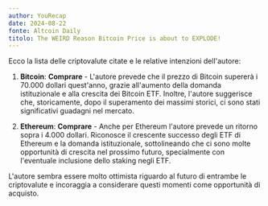 ```yaml
---
author: YouRecap
date: 2024-08-22
fonte: Altcoin Daily
titolo: The WEIRD Reason Bitcoin Price is about to EXPLODE!
---
```


Ecco la lista delle criptovalute citate e le relative intenzioni dell'autore:

1. **Bitcoin**: **Comprare** - L'autore prevede che il prezzo di Bitcoin supererà i 70.000 dollari quest'anno, grazie all'aumento della domanda istituzionale e alla crescita dei Bitcoin ETF. Inoltre, l'autore suggerisce che, storicamente, dopo il superamento dei massimi storici, ci sono stati significativi guadagni nel mercato.

2. **Ethereum**: **Comprare** - Anche per Ethereum l'autore prevede un ritorno sopra i 4.000 dollari. Riconosce il crescente successo degli ETF di Ethereum e la domanda istituzionale, sottolineando che ci sono molte opportunità di crescita nel prossimo futuro, specialmente con l'eventuale inclusione dello staking negli ETF.

L'autore sembra essere molto ottimista riguardo al futuro di entrambe le criptovalute e incoraggia a considerare questi momenti come opportunità di acquisto.
